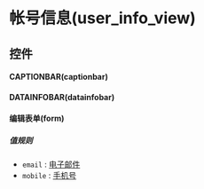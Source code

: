 # 帐号信息(user_info_view)  <!-- {docsify-ignore-all} -->



## 控件
#### CAPTIONBAR(captionbar)
#### DATAINFOBAR(datainfobar)
#### 编辑表单(form)

##### 值规则
* `email` : [电子邮件](index/sys_value_rule_index#UsrValueRule0408061405)
* `mobile` : [手机号](index/sys_value_rule_index#UsrValueRule0408395770)


<script>
 const { createApp } = Vue
  createApp({
    data() {
      return {

      }
    }
  }).use(ElementPlus).mount('#app')
</script>